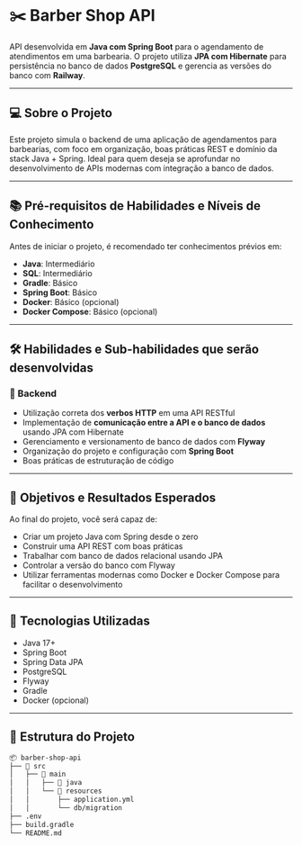 # ✂️ Barber Shop API

API desenvolvida em **Java com Spring Boot** para o agendamento de atendimentos em uma barbearia. O projeto utiliza **JPA com Hibernate** para persistência no banco de dados **PostgreSQL** e gerencia as versões do banco com **Railway**.

---

## 💻 Sobre o Projeto

Este projeto simula o backend de uma aplicação de agendamentos para barbearias, com foco em organização, boas práticas REST e domínio da stack Java + Spring. Ideal para quem deseja se aprofundar no desenvolvimento de APIs modernas com integração a banco de dados.

---

## 📚 Pré-requisitos de Habilidades e Níveis de Conhecimento

Antes de iniciar o projeto, é recomendado ter conhecimentos prévios em:

- **Java**: Intermediário  
- **SQL**: Intermediário  
- **Gradle**: Básico  
- **Spring Boot**: Básico  
- **Docker**: Básico (opcional)  
- **Docker Compose**: Básico (opcional)

---

## 🛠️ Habilidades e Sub-habilidades que serão desenvolvidas

### 🧠 Backend
- Utilização correta dos **verbos HTTP** em uma API RESTful
- Implementação de **comunicação entre a API e o banco de dados** usando JPA com Hibernate
- Gerenciamento e versionamento de banco de dados com **Flyway**
- Organização do projeto e configuração com **Spring Boot**
- Boas práticas de estruturação de código

---

## 🎯 Objetivos e Resultados Esperados

Ao final do projeto, você será capaz de:

- Criar um projeto Java com Spring desde o zero
- Construir uma API REST com boas práticas
- Trabalhar com banco de dados relacional usando JPA
- Controlar a versão do banco com Flyway
- Utilizar ferramentas modernas como Docker e Docker Compose para facilitar o desenvolvimento

---

## 🚀 Tecnologias Utilizadas

- Java 17+
- Spring Boot
- Spring Data JPA
- PostgreSQL
- Flyway
- Gradle
- Docker (opcional)

---

## 📁 Estrutura do Projeto

```bash
📦 barber-shop-api
├── 📁 src
│   ├── 📁 main
│   │   ├── 📁 java
│   │   └── 📁 resources
│   │       ├── application.yml
│   │       └── db/migration
├── .env
├── build.gradle
└── README.md
